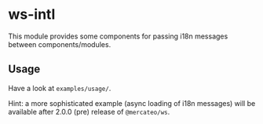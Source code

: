 # ws-intl
This module provides some components for passing i18n messages between components/modules.

## Usage
Have a look at ```examples/usage/```.

Hint: a more sophisticated example (async loading of i18n messages) will be available after 2.0.0 (pre) release of ```@mercateo/ws```.

